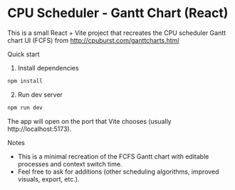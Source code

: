 # CPU Scheduler - Gantt Chart (React)

This is a small React + Vite project that recreates the CPU scheduler Gantt chart UI (FCFS) from http://cpuburst.com/ganttcharts.html

Quick start

1. Install dependencies

```bash
npm install
```

2. Run dev server

```bash
npm run dev
```

The app will open on the port that Vite chooses (usually http://localhost:5173).

Notes

- This is a minimal recreation of the FCFS Gantt chart with editable processes and context switch time.
- Feel free to ask for additions (other scheduling algorithms, improved visuals, export, etc.).
